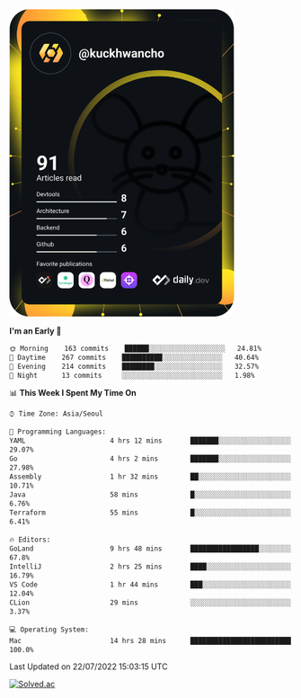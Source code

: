 <a href="https://app.daily.dev/DailyDevTips"><img src="https://github.com/kuckjwi0928/kuckjwi0928/blob/master/devcard.svg" width="400" alt="Kuckjwi Devcard"/></a>

<!--START_SECTION:waka-->
**I'm an Early 🐤** 

```text
🌞 Morning    163 commits    ██████░░░░░░░░░░░░░░░░░░░   24.81% 
🌆 Daytime    267 commits    ██████████░░░░░░░░░░░░░░░   40.64% 
🌃 Evening    214 commits    ████████░░░░░░░░░░░░░░░░░   32.57% 
🌙 Night      13 commits     ░░░░░░░░░░░░░░░░░░░░░░░░░   1.98%

```


📊 **This Week I Spent My Time On** 

```text
⌚︎ Time Zone: Asia/Seoul

💬 Programming Languages: 
YAML                     4 hrs 12 mins       ███████░░░░░░░░░░░░░░░░░░   29.07% 
Go                       4 hrs 2 mins        ███████░░░░░░░░░░░░░░░░░░   27.98% 
Assembly                 1 hr 32 mins        ██░░░░░░░░░░░░░░░░░░░░░░░   10.71% 
Java                     58 mins             █░░░░░░░░░░░░░░░░░░░░░░░░   6.76% 
Terraform                55 mins             █░░░░░░░░░░░░░░░░░░░░░░░░   6.41%

🔥 Editors: 
GoLand                   9 hrs 48 mins       █████████████████░░░░░░░░   67.8% 
IntelliJ                 2 hrs 25 mins       ████░░░░░░░░░░░░░░░░░░░░░   16.79% 
VS Code                  1 hr 44 mins        ███░░░░░░░░░░░░░░░░░░░░░░   12.04% 
CLion                    29 mins             ░░░░░░░░░░░░░░░░░░░░░░░░░   3.37%

💻 Operating System: 
Mac                      14 hrs 28 mins      █████████████████████████   100.0%

```


 Last Updated on 22/07/2022 15:03:15 UTC
<!--END_SECTION:waka-->
[![Solved.ac](http://mazassumnida.wtf/api/v2/generate_badge?boj=kuckjwi)](https://solved.ac/kuckjwi)
